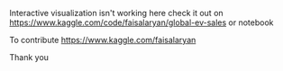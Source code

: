 Interactive visualization isn't working here
check it out on https://www.kaggle.com/code/faisalaryan/global-ev-sales
or notebook

To contribute https://www.kaggle.com/faisalaryan

Thank you

